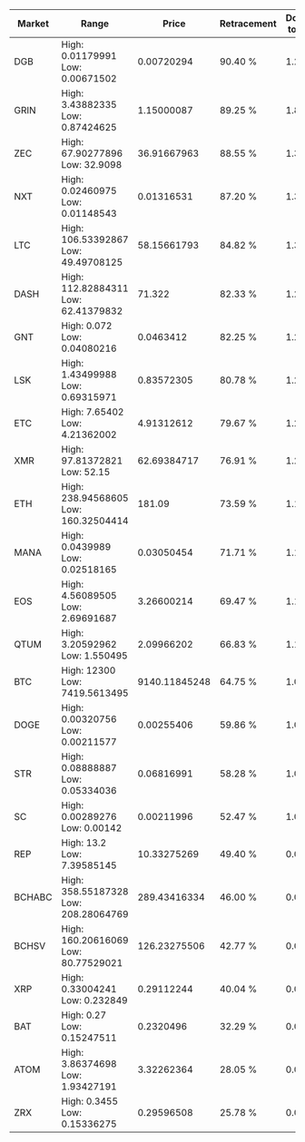| Market | Range | Price| Retracement | Doubles to 50% |
| --- | --- | --- | --- | --- |
| DGB | High: 0.01179991<br />Low: 0.00671502 | 0.00720294 | 90.40 % | 1.29 |
| GRIN | High: 3.43882335<br />Low: 0.87424625 | 1.15000087 | 89.25 % | 1.88 |
| ZEC | High: 67.90277896<br />Low: 32.9098 | 36.91667963 | 88.55 % | 1.37 |
| NXT | High: 0.02460975<br />Low: 0.01148543 | 0.01316531 | 87.20 % | 1.37 |
| LTC | High: 106.53392867<br />Low: 49.49708125 | 58.15661793 | 84.82 % | 1.34 |
| DASH | High: 112.82884311<br />Low: 62.41379832 | 71.322 | 82.33 % | 1.23 |
| GNT | High: 0.072<br />Low: 0.04080216 | 0.0463412 | 82.25 % | 1.22 |
| LSK | High: 1.43499988<br />Low: 0.69315971 | 0.83572305 | 80.78 % | 1.27 |
| ETC | High: 7.65402<br />Low: 4.21362002 | 4.91312612 | 79.67 % | 1.21 |
| XMR | High: 97.81372821<br />Low: 52.15 | 62.69384717 | 76.91 % | 1.20 |
| ETH | High: 238.94568605<br />Low: 160.32504414 | 181.09 | 73.59 % | 1.10 |
| MANA | High: 0.0439989<br />Low: 0.02518165 | 0.03050454 | 71.71 % | 1.13 |
| EOS | High: 4.56089505<br />Low: 2.69691687 | 3.26600214 | 69.47 % | 1.11 |
| QTUM | High: 3.20592962<br />Low: 1.550495 | 2.09966202 | 66.83 % | 1.13 |
| BTC | High: 12300<br />Low: 7419.5613495 | 9140.11845248 | 64.75 % | 1.08 |
| DOGE | High: 0.00320756<br />Low: 0.00211577 | 0.00255406 | 59.86 % | 1.04 |
| STR | High: 0.08888887<br />Low: 0.05334036 | 0.06816991 | 58.28 % | 1.04 |
| SC | High: 0.00289276<br />Low: 0.00142 | 0.00211996 | 52.47 % | 1.02 |
| REP | High: 13.2<br />Low: 7.39585145 | 10.33275269 | 49.40 % | 0.00 |
| BCHABC | High: 358.55187328<br />Low: 208.28064769 | 289.43416334 | 46.00 % | 0.00 |
| BCHSV | High: 160.20616069<br />Low: 80.77529021 | 126.23275506 | 42.77 % | 0.00 |
| XRP | High: 0.33004241<br />Low: 0.232849 | 0.29112244 | 40.04 % | 0.00 |
| BAT | High: 0.27<br />Low: 0.15247511 | 0.2320496 | 32.29 % | 0.00 |
| ATOM | High: 3.86374698<br />Low: 1.93427191 | 3.32262364 | 28.05 % | 0.00 |
| ZRX | High: 0.3455<br />Low: 0.15336275 | 0.29596508 | 25.78 % | 0.00 |
